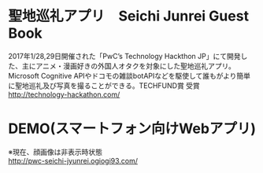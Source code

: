 # 聖地巡礼アプリ　Seichi Junrei Guest Book
2017年1/28,29日開催された「PwC’s Technology Hackthon JP」にて開発した、主にアニメ・漫画好きの外国人オタクを対象にした聖地巡礼アプリ。Microsoft Cognitive APIやドコモの雑談botAPIなどを駆使して誰もがより簡単に聖地巡礼及び写真を撮ることができる。TECHFUND賞 受賞<br>
http://technology-hackathon.com/

# DEMO(スマートフォン向けWebアプリ)<br>
※現在、顔画像は非表示時状態<br>
http://pwc-seichi-jyunrei.ogiogi93.com/
